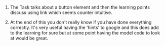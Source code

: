 1) The Task talks about a button element and then the learning points discuss using <a> link which seems counter intuitive.

2) At the end of this you don't really know if you have done everything correctly. It's very useful having the 'hints' to google and this does add to the learning for sure but at some point having the model code to look at would be great.